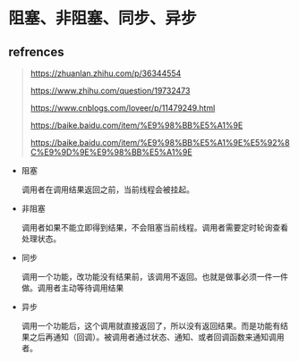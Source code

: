 # 阻塞、非阻塞、同步、异步

## refrences

> https://zhuanlan.zhihu.com/p/36344554
>
> https://www.zhihu.com/question/19732473
>
> https://www.cnblogs.com/loveer/p/11479249.html
>
> https://baike.baidu.com/item/%E9%98%BB%E5%A1%9E
>
> https://baike.baidu.com/item/%E9%98%BB%E5%A1%9E%E5%92%8C%E9%9D%9E%E9%98%BB%E5%A1%9E

- 阻塞

  调用者在调用结果返回之前，当前线程会被挂起。

- 非阻塞

  调用者如果不能立即得到结果，不会阻塞当前线程。调用者需要定时轮询查看处理状态。

- 同步

  调用一个功能，改功能没有结果前，该调用不返回。也就是做事必须一件一件做。调用者主动等待调用结果

- 异步

  调用一个功能后，这个调用就直接返回了，所以没有返回结果。而是功能有结果之后再通知（回调）。被调用者通过状态、通知、或者回调函数来通知调用者。